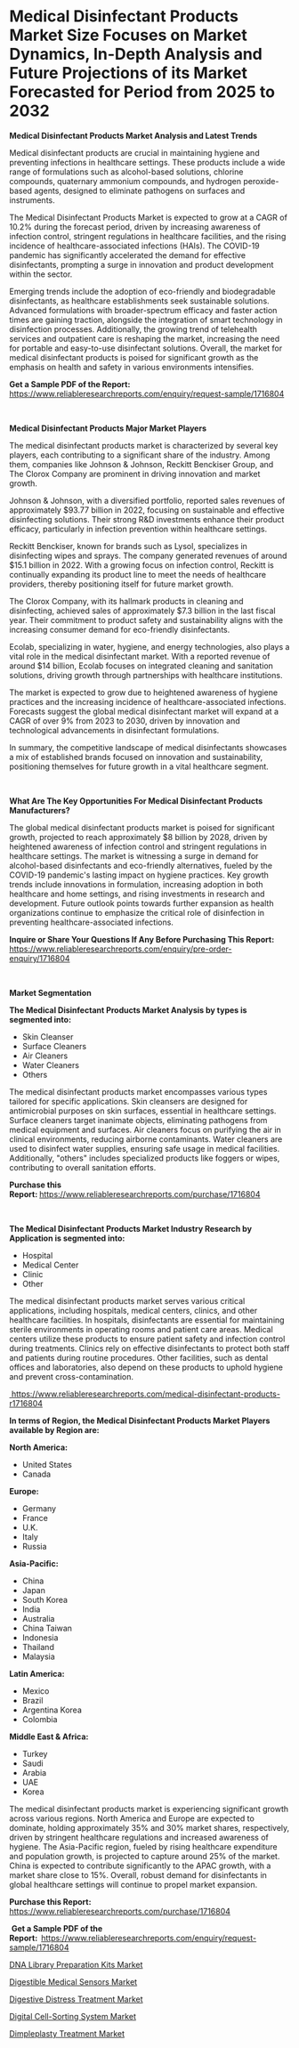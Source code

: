 <p><h1>Medical Disinfectant Products Market Size Focuses on Market Dynamics, In-Depth Analysis and Future Projections of its Market Forecasted for Period from 2025 to 2032</h1></p><p><strong>Medical Disinfectant Products Market Analysis and Latest Trends</strong></p>
<p><p>Medical disinfectant products are crucial in maintaining hygiene and preventing infections in healthcare settings. These products include a wide range of formulations such as alcohol-based solutions, chlorine compounds, quaternary ammonium compounds, and hydrogen peroxide-based agents, designed to eliminate pathogens on surfaces and instruments.</p><p>The Medical Disinfectant Products Market is expected to grow at a CAGR of 10.2% during the forecast period, driven by increasing awareness of infection control, stringent regulations in healthcare facilities, and the rising incidence of healthcare-associated infections (HAIs). The COVID-19 pandemic has significantly accelerated the demand for effective disinfectants, prompting a surge in innovation and product development within the sector.</p><p>Emerging trends include the adoption of eco-friendly and biodegradable disinfectants, as healthcare establishments seek sustainable solutions. Advanced formulations with broader-spectrum efficacy and faster action times are gaining traction, alongside the integration of smart technology in disinfection processes. Additionally, the growing trend of telehealth services and outpatient care is reshaping the market, increasing the need for portable and easy-to-use disinfectant solutions. Overall, the market for medical disinfectant products is poised for significant growth as the emphasis on health and safety in various environments intensifies.</p></p>
<p><strong>Get a Sample PDF of the Report:&nbsp;</strong> <a href="https://www.reliableresearchreports.com/enquiry/request-sample/1716804?utm_campaign=2219&utm_medium=2&utm_source=Github&utm_content=ia&utm_term=03032025&utm_id=medical-disinfectant-products">https://www.reliableresearchreports.com/enquiry/request-sample/1716804</a></p>
<p>&nbsp;</p>
<p><strong>Medical Disinfectant Products Major Market Players</strong></p>
<p><p>The medical disinfectant products market is characterized by several key players, each contributing to a significant share of the industry. Among them, companies like Johnson & Johnson, Reckitt Benckiser Group, and The Clorox Company are prominent in driving innovation and market growth.</p><p>Johnson & Johnson, with a diversified portfolio, reported sales revenues of approximately $93.77 billion in 2022, focusing on sustainable and effective disinfecting solutions. Their strong R&D investments enhance their product efficacy, particularly in infection prevention within healthcare settings.</p><p>Reckitt Benckiser, known for brands such as Lysol, specializes in disinfecting wipes and sprays. The company generated revenues of around $15.1 billion in 2022. With a growing focus on infection control, Reckitt is continually expanding its product line to meet the needs of healthcare providers, thereby positioning itself for future market growth.</p><p>The Clorox Company, with its hallmark products in cleaning and disinfecting, achieved sales of approximately $7.3 billion in the last fiscal year. Their commitment to product safety and sustainability aligns with the increasing consumer demand for eco-friendly disinfectants.</p><p>Ecolab, specializing in water, hygiene, and energy technologies, also plays a vital role in the medical disinfectant market. With a reported revenue of around $14 billion, Ecolab focuses on integrated cleaning and sanitation solutions, driving growth through partnerships with healthcare institutions.</p><p>The market is expected to grow due to heightened awareness of hygiene practices and the increasing incidence of healthcare-associated infections. Forecasts suggest the global medical disinfectant market will expand at a CAGR of over 9% from 2023 to 2030, driven by innovation and technological advancements in disinfectant formulations.</p><p>In summary, the competitive landscape of medical disinfectants showcases a mix of established brands focused on innovation and sustainability, positioning themselves for future growth in a vital healthcare segment.</p></p>
<p>&nbsp;</p>
<p><strong>What Are The Key Opportunities For Medical Disinfectant Products Manufacturers?</strong></p>
<p><p>The global medical disinfectant products market is poised for significant growth, projected to reach approximately $8 billion by 2028, driven by heightened awareness of infection control and stringent regulations in healthcare settings. The market is witnessing a surge in demand for alcohol-based disinfectants and eco-friendly alternatives, fueled by the COVID-19 pandemic's lasting impact on hygiene practices. Key growth trends include innovations in formulation, increasing adoption in both healthcare and home settings, and rising investments in research and development. Future outlook points towards further expansion as health organizations continue to emphasize the critical role of disinfection in preventing healthcare-associated infections.</p></p>
<p><strong>Inquire or Share Your Questions If Any Before Purchasing This Report:</strong> <a href="https://www.reliableresearchreports.com/enquiry/pre-order-enquiry/1716804?utm_campaign=2219&utm_medium=2&utm_source=Github&utm_content=ia&utm_term=03032025&utm_id=medical-disinfectant-products">https://www.reliableresearchreports.com/enquiry/pre-order-enquiry/1716804</a></p>
<p>&nbsp;</p>
<p><strong>Market Segmentation</strong></p>
<p><strong>The Medical Disinfectant Products Market Analysis by types is segmented into:</strong></p>
<p><ul><li>Skin Cleanser</li><li>Surface Cleaners</li><li>Air Cleaners</li><li>Water Cleaners</li><li>Others</li></ul></p>
<p><p>The medical disinfectant products market encompasses various types tailored for specific applications. Skin cleansers are designed for antimicrobial purposes on skin surfaces, essential in healthcare settings. Surface cleaners target inanimate objects, eliminating pathogens from medical equipment and surfaces. Air cleaners focus on purifying the air in clinical environments, reducing airborne contaminants. Water cleaners are used to disinfect water supplies, ensuring safe usage in medical facilities. Additionally, "others" includes specialized products like foggers or wipes, contributing to overall sanitation efforts.</p></p>
<p><strong>Purchase this Report:&nbsp;</strong><a href="https://www.reliableresearchreports.com/purchase/1716804?utm_campaign=2219&utm_medium=2&utm_source=Github&utm_content=ia&utm_term=03032025&utm_id=medical-disinfectant-products">https://www.reliableresearchreports.com/purchase/1716804</a></p>
<p>&nbsp;</p>
<p><strong>The Medical Disinfectant Products Market Industry Research by Application is segmented into:</strong></p>
<p><ul><li>Hospital</li><li>Medical Center</li><li>Clinic</li><li>Other</li></ul></p>
<p><p>The medical disinfectant products market serves various critical applications, including hospitals, medical centers, clinics, and other healthcare facilities. In hospitals, disinfectants are essential for maintaining sterile environments in operating rooms and patient care areas. Medical centers utilize these products to ensure patient safety and infection control during treatments. Clinics rely on effective disinfectants to protect both staff and patients during routine procedures. Other facilities, such as dental offices and laboratories, also depend on these products to uphold hygiene and prevent cross-contamination.</p></p>
<p><a href="https://www.reliableresearchreports.com/medical-disinfectant-products-r1716804?utm_campaign=2219&utm_medium=2&utm_source=Github&utm_content=ia&utm_term=03032025&utm_id=medical-disinfectant-products">&nbsp;https://www.reliableresearchreports.com/medical-disinfectant-products-r1716804</a></p>
<p><strong>In terms of Region, the Medical Disinfectant Products Market Players available by Region are:</strong></p>
<p>
    <p> <strong> North America: </strong>
        <ul>
            <li>United States</li>
            <li>Canada</li>
        </ul>
        </p> 
    <p> <strong> Europe: </strong>
        <ul>
            <li>Germany</li>
            <li>France</li>
            <li>U.K.</li>
            <li>Italy</li>
            <li>Russia</li>
        </ul>
        </p> 
    <p> <strong> Asia-Pacific: </strong>
        <ul>
            <li>China</li>
            <li>Japan</li>
            <li>South Korea</li>
            <li>India</li>
            <li>Australia</li>
            <li>China Taiwan</li>
            <li>Indonesia</li>
            <li>Thailand</li>
            <li>Malaysia</li>
        </ul>
        </p> 
    <p> <strong> Latin America: </strong>
        <ul>
            <li>Mexico</li>
            <li>Brazil</li>
            <li>Argentina Korea</li>
            <li>Colombia</li>
        </ul>
        </p> 
    <p> <strong> Middle East & Africa: </strong>
        <ul>
            <li>Turkey</li>
            <li>Saudi</li>
            <li>Arabia</li>
            <li>UAE</li>
            <li>Korea</li>
        </ul>
    </p>
    </p>
<p><p>The medical disinfectant products market is experiencing significant growth across various regions. North America and Europe are expected to dominate, holding approximately 35% and 30% market shares, respectively, driven by stringent healthcare regulations and increased awareness of hygiene. The Asia-Pacific region, fueled by rising healthcare expenditure and population growth, is projected to capture around 25% of the market. China is expected to contribute significantly to the APAC growth, with a market share close to 15%. Overall, robust demand for disinfectants in global healthcare settings will continue to propel market expansion.</p></p>
<p><strong>Purchase this Report: </strong><a href="https://www.reliableresearchreports.com/purchase/1716804?utm_campaign=2219&utm_medium=2&utm_source=Github&utm_content=ia&utm_term=03032025&utm_id=medical-disinfectant-products">https://www.reliableresearchreports.com/purchase/1716804</a></p>
<p>&nbsp;<strong>Get a Sample PDF of the Report:&nbsp;&nbsp;</strong><a href="https://www.reliableresearchreports.com/enquiry/request-sample/1716804?utm_campaign=2219&utm_medium=2&utm_source=Github&utm_content=ia&utm_term=03032025&utm_id=medical-disinfectant-products">https://www.reliableresearchreports.com/enquiry/request-sample/1716804</a></p>
<p><strong></strong></p>
<p><p><a href="https://github.com/denuetkachci/Market-Research-Report-List-1/blob/main/dna-library-preparation-kits-market.md?utm_campaign=2219&utm_medium=2&utm_source=Github&utm_content=ia&utm_term=03032025&utm_id=medical-disinfectant-products">DNA Library Preparation Kits Market</a></p><p><a href="https://github.com/bedelibekwe58/Market-Research-Report-List-1/blob/main/digestible-medical-sensors-market.md?utm_campaign=2219&utm_medium=2&utm_source=Github&utm_content=ia&utm_term=03032025&utm_id=medical-disinfectant-products">Digestible Medical Sensors Market</a></p><p><a href="https://github.com/kmettjanksj7/Market-Research-Report-List-1/blob/main/digestive-distress-treatment-market.md?utm_campaign=2219&utm_medium=2&utm_source=Github&utm_content=ia&utm_term=03032025&utm_id=medical-disinfectant-products">Digestive Distress Treatment Market</a></p><p><a href="https://github.com/cachuhashieb/Market-Research-Report-List-1/blob/main/digital-cell-sorting-system-market.md?utm_campaign=2219&utm_medium=2&utm_source=Github&utm_content=ia&utm_term=03032025&utm_id=medical-disinfectant-products">Digital Cell-Sorting System Market</a></p><p><a href="https://github.com/groszsaoudrd/Market-Research-Report-List-1/blob/main/dimpleplasty-treatment-market.md?utm_campaign=2219&utm_medium=2&utm_source=Github&utm_content=ia&utm_term=03032025&utm_id=medical-disinfectant-products">Dimpleplasty Treatment Market</a></p></p>